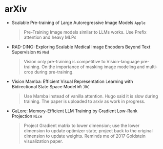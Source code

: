 # arXiv

* Scalable Pre-training of Large Autoregressive Image Models `Apple`
	> Pre-Training Image models similar to LLMs works. Use Prefix attention and heavy MLPs
* RAD-DINO: Exploring Scalable Medical Image Encoders Beyond Text Supervision `MS` `Med`
	> Vision only pre-training is competitive to Vision-language pre-training. On the importance of masking image modeling and multi-crop during pre-training.
* Vision Mamba: Efficient Visual Representation Learning with Bidirectional State Space Model  `WR` `JRC`
	> Use Mamba instead of vanilla attention. Hugo said it is slow during training. The paper is uploaded to arxiv as work in progress.
* GaLore: Memory-Efficient LLM Training by Gradient Low-Rank Projection `Nice`
	> Project Gradient matrix to lower dimension; use the lower dimension to update optimizer state; project back to the original dimension to update weights. Reminds me of 2017 Goldstein visualization paper.